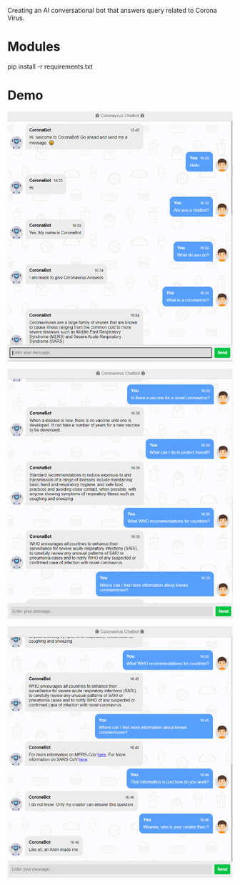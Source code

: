 Creating an AI conversational bot that answers query related to Corona Virus.


# Modules

pip install -r requirements.txt

# Demo



!["User Interface"](images/1.png)

!["User Interface"](images/2.png)


!["User Interface"](images/3.png)

